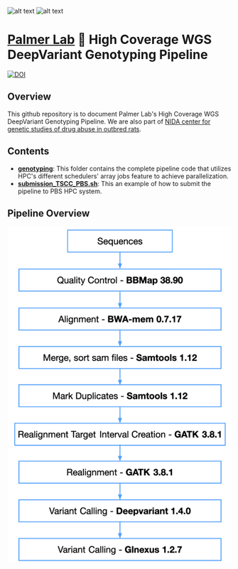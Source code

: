 ![alt text](https://secureservercdn.net/198.71.233.106/h9j.d46.myftpupload.com/wp-content/uploads/2019/09/palmerlab-logo.png)
![alt text](https://ratgenes.org/wp-content/uploads/2014/11/GWAS_1200x150pxBanner-01.png)
# [Palmer Lab](https://palmerlab.org/) :test_tube: High Coverage WGS DeepVariant Genotyping Pipeline 
[![DOI](https://zenodo.org/badge/629297508.svg)](https://zenodo.org/doi/10.5281/zenodo.10027133)

## Overview
This github repository is to document Palmer Lab's High Coverage WGS DeepVariant Genotyping Pipeline. We are also part of [NIDA center for genetic studies of drug abuse in outbred rats](https://ratgenes.org).

## Contents
- **[genotyping](genotyping)**: This folder contains the complete pipeline code that utilizes HPC's different schedulers' array jobs feature to achieve parallelization.  
- **[submission_TSCC_PBS.sh](submission_TSCC_PBS.sh)**: This an example of how to submit the pipeline to PBS HPC system.  

## Pipeline Overview
![](assets/High_Coverage_WGS_Genotyping_Pipeline.png)
